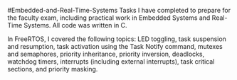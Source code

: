 #Embedded-and-Real-Time-Systems
Tasks I have completed to prepare for the faculty exam, including practical work in Embedded Systems and Real-Time Systems. All code was written in C.

In FreeRTOS, I covered the following topics: LED toggling, task suspension and resumption, task activation using the Task Notify command, mutexes and semaphores, priority inheritance, priority inversion, deadlocks, watchdog timers, interrupts (including external interrupts), task critical sections, and priority masking.

